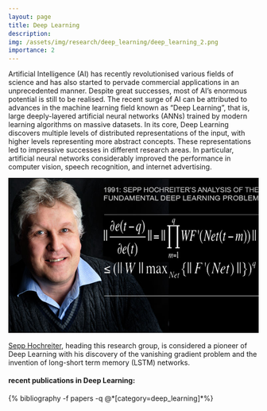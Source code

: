 ```yaml
---
layout: page
title: Deep Learning
description:
img: /assets/img/research/deep_learning/deep_learning_2.png
importance: 2
---
```

<p>
Artificial Intelligence (AI) has recently revolutionised various fields of science and has also started to pervade commercial applications in an unprecedented manner. Despite great successes, most of AI’s enormous potential is still to be realised. The recent surge of AI can be attributed to advances in the machine learning field known as “Deep Learning”, that is, large deeply-layered artificial neural networks (ANNs) trained by modern learning algorithms on massive datasets. In its core, Deep Learning discovers multiple levels of distributed representations of the input, with higher levels representing more abstract concepts. These representations led to impressive successes in different research areas. In particular, artificial neural networks considerably improved the performance in computer vision, speech recognition, and internet advertising. </p>

<div class="row justify-content-sm-center">
    <div class="col-sm-8 mt-3 mt-md-0">
        <img class="img-fluid rounded z-depth-1 research-img" src="/assets/img/research/deep_learning/deep_learning_1.png" alt="" title="example image"/>
    </div>
<p>
<a href="https://en.wikipedia.org/wiki/Sepp_Hochreiter">Sepp Hochreiter</a>, heading this research group, is considered a pioneer of Deep Learning with his discovery of the vanishing gradient problem and the invention of long-short term memory (LSTM) networks.</p>



<div class="publications">
<h4>recent publications in Deep Learning:</h4>
  {% bibliography -f papers -q @*[category=deep_learning]*%}
</div>
